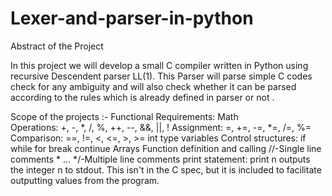# Lexer-and-parser-in-python

Abstract of the Project

In this project we will develop a small C compiler written in Python using recursive Descendent parser
LL(1). This Parser will parse simple C codes check for any ambiguity and will also check whether it can be parsed according to the rules which is already defined in parser or not .

Scope of the projects :-
Functional Requirements:
Math
Operations: +, -, *, /, %, ++, --, &&, ||, !
Assignment: =, +=, -=, *=, /=, %=
Comparison: ==, !=, <, <=, >, >=
int type variables
Control structures:
if
while
for
break
continue
Arrays
Function definition and calling
//-Single line comments
\* ... */-Multiple line comments
print statement: print n outputs the integer n to stdout.
This isn't in the C spec, but it is included to facilitate outputting values from the program.
